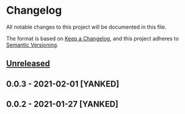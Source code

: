 # Changelog
All notable changes to this project will be documented in this file.

The format is based on [Keep a Changelog](https://keepachangelog.com/en/1.0.0/),
and this project adheres to [Semantic Versioning](https://semver.org/spec/v2.0.0.html).

## [Unreleased]

## 0.0.3 - 2021-02-01 [YANKED]

## 0.0.2 - 2021-01-27 [YANKED]
[Unreleased]: https://github.com/geut/jsdast/compare/v0.0.3...HEAD
